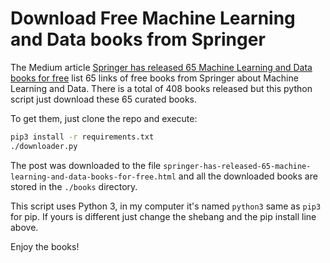 # Download Free Machine Learning and Data books from Springer

The Medium article [Springer has released 65 Machine Learning and Data books for free](https://towardsdatascience.com/springer-has-released-65-machine-learning-and-data-books-for-free-961f8181f189) list 65 links of free books from Springer about Machine Learning and Data. There is a total of 408 books released but this python script just download these 65 curated books.

To get them, just clone the repo and execute:

```bash
pip3 install -r requirements.txt
./downloader.py
```

The post was downloaded to the file `springer-has-released-65-machine-learning-and-data-books-for-free.html` and all the downloaded books are stored in the `./books` directory.

This script uses Python 3, in my computer it's named `python3` same as `pip3` for pip. If yours is different just change the shebang and the pip install line above.

Enjoy the books!
